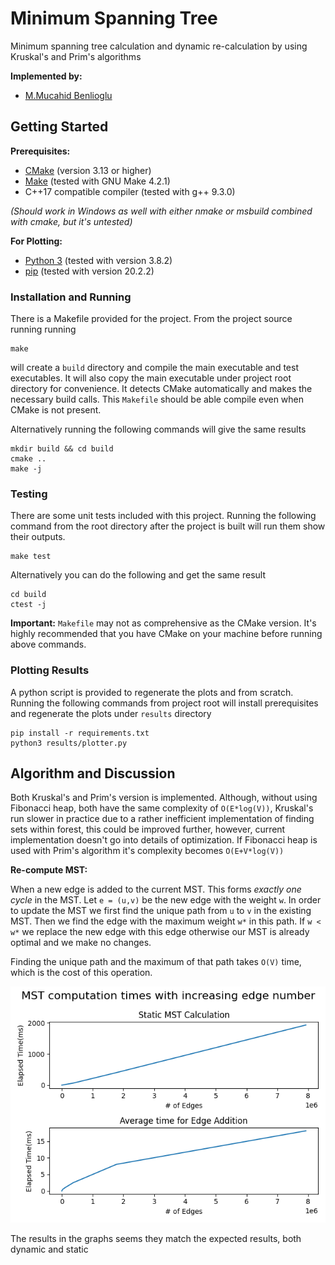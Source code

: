# Minimum Spanning Tree

Minimum spanning tree calculation and dynamic re-calculation by using Kruskal's and
Prim's algorithms

**Implemented by:**

 * [M.Mucahid Benlioglu](https://github.gatech.edu/mbenlioglu3)

## Getting Started

**Prerequisites:**

 - [CMake](https://cmake.org/download/) (version 3.13 or higher)
 - [Make](https://www.gnu.org/software/make) (tested with GNU Make 4.2.1)
 - C++17 compatible compiler (tested with g++ 9.3.0)

_(Should work in Windows as well with either nmake or msbuild combined with cmake,
but it's untested)_

**For Plotting:**

 - [Python 3](https://www.python.org/) (tested with version 3.8.2)
 - [pip](https://pip.pypa.io/en/stable/) (tested with version 20.2.2)

### Installation and Running

There is a Makefile provided for the project. From the project source running running

```shell script
make
```

will create a `build` directory and compile the main executable and test executables.
It will also copy the main executable under project root directory for convenience.
It detects CMake automatically and makes the necessary build calls. This `Makefile`
should be able compile even when CMake is not present.

Alternatively running the following commands will give the same results

```shell script
mkdir build && cd build
cmake ..
make -j
```

### Testing

There are some unit tests included with this project. Running the following
command from the root directory after the project is built will run them show
their outputs.
```shell script
make test
```

Alternatively you can do the following and get the same result
```shell script
cd build
ctest -j
```
 
**Important:**  `Makefile` may not as comprehensive as the CMake version. It's
highly recommended that you have CMake on your machine before running above commands.

### Plotting Results

A python script is provided to regenerate the plots and from scratch. Running
the following commands from project root will install prerequisites and regenerate
the plots under `results` directory

```shell script
pip install -r requirements.txt
python3 results/plotter.py
```

## Algorithm and Discussion

Both Kruskal's and Prim's version is implemented. Although, without using Fibonacci heap,
both have the same complexity of `O(E*log(V))`, Kruskal's run slower in practice due to
a rather inefficient implementation of finding sets within forest, this could be improved
further, however, current implementation doesn't go into details of optimization. If
Fibonacci heap is used with Prim's algorithm it's complexity becomes `O(E+V*log(V))`

**Re-compute MST:**

When a new edge is added to the current MST. This forms _exactly one cycle_ in the
MST. Let `e = (u,v)` be the new edge with the weight `w`. In order to update the
MST we first find the unique path from `u` to `v` in the existing MST. Then we find
the edge with the maximum weight `w*` in this path. If `w < w*` we replace the new
edge with this edge otherwise our MST is already optimal and we make no changes.

Finding the unique path and the maximum of that path takes `O(V)` time, which is
the cost of this operation.

![Static MST as the Number of Edges increase](/results/plots.png)

The results in the graphs seems they match the expected results, both dynamic and static
